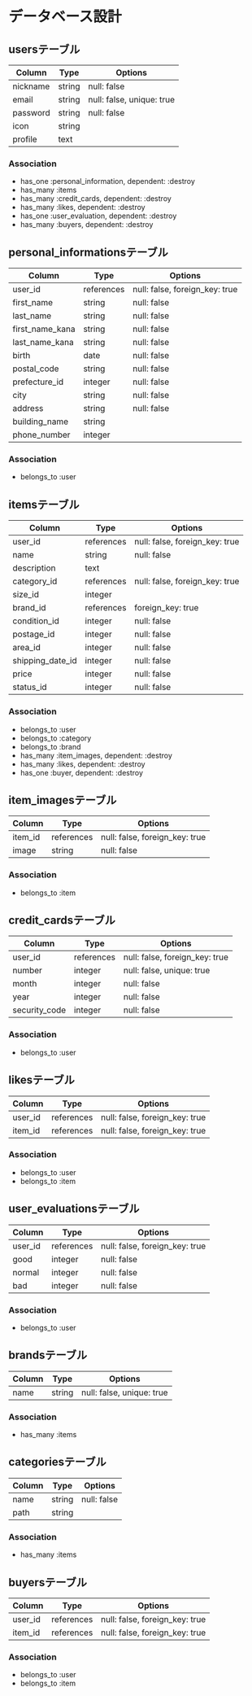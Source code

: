 # データベース設計
## usersテーブル
|Column|Type|Options|
|------|----|-------|
|nickname|string|null: false|
|email|string|null: false, unique: true|
|password|string|null: false|
|icon|string||
|profile|text||

### Association
- has_one :personal_information, dependent: :destroy
- has_many :items
- has_many :credit_cards, dependent: :destroy
- has_many :likes, dependent: :destroy
- has_one :user_evaluation, dependent: :destroy
- has_many :buyers, dependent: :destroy

## personal_informationsテーブル
|Column|Type|Options|
|------|----|-------|
|user_id|references|null: false, foreign_key: true|
|first_name|string|null: false|
|last_name|string|null: false|
|first_name_kana|string|null: false|
|last_name_kana|string|null: false|
|birth|date|null: false|
|postal_code|string|null: false|
|prefecture_id|integer|null: false|
|city|string|null: false|
|address|string|null: false|
|building_name|string||
|phone_number|integer||

### Association
- belongs_to :user

## itemsテーブル
|Column|Type|Options|
|------|----|-------|
|user_id|references|null: false, foreign_key: true|
|name|string|null: false|
|description|text||
|category_id|references|null: false, foreign_key: true|
|size_id|integer||
|brand_id|references|foreign_key: true|
|condition_id|integer|null: false|
|postage_id|integer|null: false|
|area_id|integer|null: false|
|shipping_date_id|integer|null: false|
|price|integer|null: false|
|status_id|integer|null: false|

### Association
- belongs_to :user
- belongs_to :category
- belongs_to :brand
- has_many :item_images, dependent: :destroy
- has_many :likes, dependent: :destroy
- has_one :buyer, dependent: :destroy

## item_imagesテーブル
|Column|Type|Options|
|------|----|-------|
|item_id|references|null: false, foreign_key: true|
|image|string|null: false|

### Association
- belongs_to :item

## credit_cardsテーブル
|Column|Type|Options|
|------|----|-------|
|user_id|references|null: false, foreign_key: true|
|number|integer|null: false, unique: true|
|month|integer|null: false|
|year|integer|null: false|
|security_code|integer|null: false|

### Association
- belongs_to :user

## likesテーブル
|Column|Type|Options|
|------|----|-------|
|user_id|references|null: false, foreign_key: true|
|item_id|references|null: false, foreign_key: true|

### Association
- belongs_to :user
- belongs_to :item

## user_evaluationsテーブル
|Column|Type|Options|
|------|----|-------|
|user_id|references|null: false, foreign_key: true|
|good|integer|null: false|
|normal|integer|null: false|
|bad|integer|null: false|

### Association
- belongs_to :user

## brandsテーブル
|Column|Type|Options|
|------|----|-------|
|name|string|null: false, unique: true|

### Association
- has_many :items

## categoriesテーブル
|Column|Type|Options|
|------|----|-------|
|name|string|null: false|
|path|string||

### Association
- has_many :items

## buyersテーブル
|Column|Type|Options|
|------|----|-------|
|user_id|references|null: false, foreign_key: true|
|item_id|references|null: false, foreign_key: true|

### Association
- belongs_to :user
- belongs_to :item

